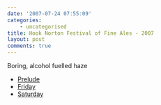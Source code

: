 ```yaml
---
date: '2007-07-24 07:55:09'
categories:
    - uncategorised
title: Hook Norton Festival of Fine Ales - 2007
layout: post
comments: true
---
```

Boring, alcohol fuelled haze

-   [Prelude](http://goathurling.blogspot.com/2007_07_01_archive.html#7299185936409678600)
-   [Friday](http://goathurling.blogspot.com/2007_07_01_archive.html#5989169737867971594)
-   [Saturday](http://goathurling.blogspot.com/2007_07_01_archive.html#6475318422507709098)

